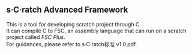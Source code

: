 ## s·C·ratch Advanced Framework
This is a tool for developing scratch project through C.  
It can compile C to FSC, an assembly language that can run on a scratch project called *FSC Plus*.  
For guidances, please refer to s·C·ratch标准 v1.0.pdf.
